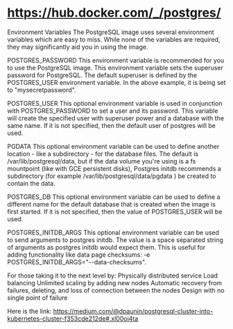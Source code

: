 # https://hub.docker.com/_/postgres/
Environment Variables
The PostgreSQL image uses several environment variables which are easy to miss. While none of the variables are required, they may significantly aid you in using the image.

POSTGRES_PASSWORD
This environment variable is recommended for you to use the PostgreSQL image. This environment variable sets the superuser password for PostgreSQL. The default superuser is defined by the POSTGRES_USER environment variable. In the above example, it is being set to "mysecretpassword".

POSTGRES_USER
This optional environment variable is used in conjunction with POSTGRES_PASSWORD to set a user and its password. This variable will create the specified user with superuser power and a database with the same name. If it is not specified, then the default user of postgres will be used.

PGDATA
This optional environment variable can be used to define another location - like a subdirectory - for the database files. The default is /var/lib/postgresql/data, but if the data volume you're using is a fs mountpoint (like with GCE persistent disks), Postgres initdb recommends a subdirectory (for example /var/lib/postgresql/data/pgdata ) be created to contain the data.

POSTGRES_DB
This optional environment variable can be used to define a different name for the default database that is created when the image is first started. If it is not specified, then the value of POSTGRES_USER will be used.

POSTGRES_INITDB_ARGS
This optional environment variable can be used to send arguments to postgres initdb. The value is a space separated string of arguments as postgres initdb would expect them. This is useful for adding functionality like data page checksums: -e POSTGRES_INITDB_ARGS="--data-checksums".


For those taking it to the next level by:
Physically distributed service
Load balancing
Unlimited scaling by adding new nodes
Automatic recovery from failures, deleting, and loss of connection between the nodes
Design with no single point of failure

Here is the link:
https://medium.com/@dpaunin/postgresql-cluster-into-kubernetes-cluster-f353cde212de#.xl00oi4ta
